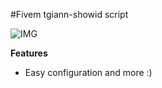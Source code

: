 #Fivem tgiann-showid script

![IMG](https://i.imgur.com/UgyW5S8.png "IMG")

**Features**
* Easy configuration and more :)

